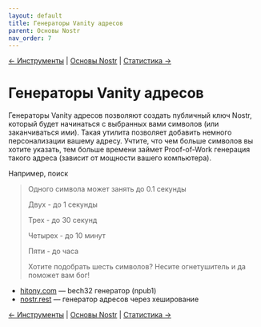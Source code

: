 ```yaml
---
layout: default
title: Генераторы Vanity адресов
parent: Основы Nostr
nav_order: 7
---
```


[← Инструменты](https://nostr.21ideas.org/docs/basics/tools.html) | [Основы Nostr](https://nostr.21ideas.org/docs/basics/basics.html) | [Статистика →](https://nostr.21ideas.org/docs/basics/stats.html)


# Генераторы Vanity адресов
Генераторы Vanity адресов позволяют создать публичный ключ Nostr, который будет начинаться c выбранных вами символов (или заканчиваться ими). Такая утилита позволяет добавить немного персонализации вашему адресу. Учтите, что чем больше символов вы хотите указать, тем больше времени займет Proof-of-Work генерация такого адреса (зависит от мощности вашего компьютера).

Например, поиск
 
> Одного символа может занять до 0.1 секунды
> 
> Двух - до 1 секунды
> 
> Трех - до 30 секунд
> 
> Четырех - до 10 минут
> 
> Пяти - до часа
> 
> Хотите подобрать шесть символов? Несите огнетушитель и да поможет вам бог!

* [hitony.com](https://hitony.com/nostrogen/) — bech32 генератор (npub1)
* [nostr.rest](https://www.nostr.rest/) — генератор адресов через хеширование

[← Инструменты](https://nostr.21ideas.org/docs/basics/tools.html) | [Основы Nostr](https://nostr.21ideas.org/docs/basics/basics.html) | [Статистика →](https://nostr.21ideas.org/docs/basics/stats.html)
